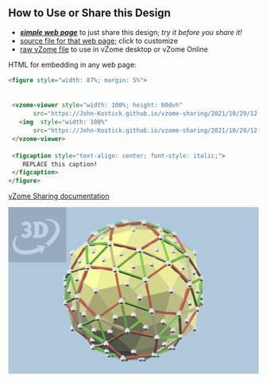 
## How to Use or Share this Design

 - [***simple web page***](<https://John-Kostick.github.io/vzome-sharing/2021/10/29/12-39-13-Snub-Dodeca-w-dual/>) to just share this design; *try it before you share it!*
 - [source file for that web page](<https://github.com/John-Kostick/vzome-sharing/edit/main/2021/10/29/12-39-13-Snub-Dodeca-w-dual/index.md>); click to customize
 - [raw vZome file](<https://raw.githubusercontent.com/John-Kostick/vzome-sharing/main/2021/10/29/12-39-13-Snub-Dodeca-w-dual/Snub-Dodeca-w-dual.vZome>) to use in vZome desktop or vZome Online
 
 HTML for embedding in any web page:
 ```html
<figure style="width: 87%; margin: 5%">
  
  
  <vzome-viewer style="width: 100%; height: 60dvh" 
        src="https://John-Kostick.github.io/vzome-sharing/2021/10/29/12-39-13-Snub-Dodeca-w-dual/Snub-Dodeca-w-dual.vZome" >
    <img  style="width: 100%"
        src="https://John-Kostick.github.io/vzome-sharing/2021/10/29/12-39-13-Snub-Dodeca-w-dual/Snub-Dodeca-w-dual.png" >
  </vzome-viewer>

  <figcaption style="text-align: center; font-style: italic;">
     REPLACE this caption!
  </figcaption>
</figure>

 ```

[vZome Sharing documentation](https://vzome.github.io/vzome/sharing.html#how-it-works)

![Image](<Snub-Dodeca-w-dual.png>)

